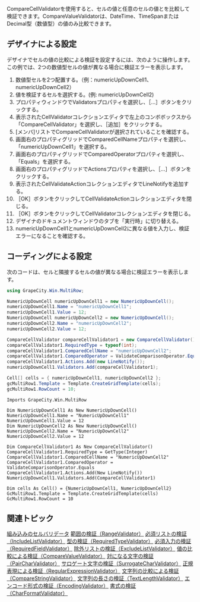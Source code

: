 CompareCellValidatorを使用すると、セルの値と任意のセルの値とを比較して検証できます。CompareValueValidatorは、DateTime、TimeSpanまたはDecimal型（数値型）の値のみ比較できます。

## デザイナによる設定

デザイナでセルの値の比較による検証を設定するには、次のように操作します。この例では、2つの数値型セルの値が異なる場合に検証エラーを表示します。
1. 数値型セルを2つ配置する。（例：numericUpDownCell1、numericUpDownCell2）
2. 値を検証するセルを選択する。(例: numericUpDownCell2)
3. プロパティウィンドウでValidatorsプロパティを選択し、［...］ボタンをクリックする。
4. 表示されたCellValidatorコレクションエディタで左上のコンボボックスから「CompareCellValidator」を選択し、［追加］をクリックする。
5. [メンバ]リストでCompareCellValidatorが選択されていることを確認する。
6. 画面右のプロパティグリッドでComparedCellNameプロパティを選択し、「numericUpDownCell1」を選択する。
7. 画面右のプロパティグリッドでComparedOperatorプロパティを選択し、「Equals」を選択する。
8. 画面右のプロパティグリッドでActionsプロパティを選択し、［...］ボタンをクリックする。
9. 表示されたCellValidateActionコレクションエディタでLineNotifyを追加する。
10. ［OK］ボタンをクリックしてCellValidateActionコレクションエディタを閉じる。
11. ［OK］ボタンをクリックしてCellValidatorコレクションエディタを閉じる。
12. デザイナのドキュメントウィンドウのタブを「実行時」に切り替える。
13. numericUpDownCell1とnumericUpDownCell2に異なる値を入力し、検証エラーになることを確認する。

## コーディングによる設定

次のコードは、セルと隣接するセルの値が異なる場合に検証エラーを表示します。
```csharp
using GrapeCity.Win.MultiRow;

NumericUpDownCell numericUpDownCell1 = new NumericUpDownCell();
numericUpDownCell1.Name = "numericUpDownCell1";
numericUpDownCell1.Value = 12;
NumericUpDownCell numericUpDownCell2 = new NumericUpDownCell();
numericUpDownCell2.Name = "numericUpDownCell2";
numericUpDownCell2.Value = 12;

CompareCellValidator compareCellValidator1 = new CompareCellValidator();
compareCellValidator1.RequiredType = typeof(int);
compareCellValidator1.ComparedCellName = "numericUpDownCell2";
compareCellValidator1.ComparedOperator = ValidateComparisonOperator.Equals;
compareCellValidator1.Actions.Add(new LineNotify());
numericUpDownCell1.Validators.Add(compareCellValidator1);

Cell[] cells = { numericUpDownCell1, numericUpDownCell2 };
gcMultiRow1.Template = Template.CreateGridTemplate(cells);
gcMultiRow1.RowCount = 10;
```

```vbnet
Imports GrapeCity.Win.MultiRow

Dim NumericUpDownCell1 As New NumericUpDownCell()
NumericUpDownCell1.Name = "NumericUpDownCell1"
NumericUpDownCell1.Value = 12
Dim NumericUpDownCell2 As New NumericUpDownCell()
NumericUpDownCell2.Name = "NumericUpDownCell2"
NumericUpDownCell2.Value = 12

Dim CompareCellValidator1 As New CompareCellValidator()
CompareCellValidator1.RequiredType = GetType(Integer)
CompareCellValidator1.ComparedCellName = "NumericUpDownCell2"
CompareCellValidator1.ComparedOperator = ValidateComparisonOperator.Equals
CompareCellValidator1.Actions.Add(New LineNotify())
NumericUpDownCell1.Validators.Add(CompareCellValidator1)

Dim cells As Cell() = {NumericUpDownCell1, NumericUpDownCell2}
GcMultiRow1.Template = Template.CreateGridTemplate(cells)
GcMultiRow1.RowCount = 10
```

## 関連トピック

[組み込みのセルバリデータ](gcdocsite__documentlink?toc-item-id=6fe09a91-f3b9-4a7d-94f4-6cbb7ad812b4)
[範囲の検証（RangeValidator）](gcdocsite__documentlink?toc-item-id=e0b9198f-61a4-4745-824b-8d670699f6fb)
[必須リストの検証（IncludeListValidator）](gcdocsite__documentlink?toc-item-id=7f725f3c-12f5-4066-a959-4adbe9c54f17)
[型の検証（RequiredTypeValidator）](gcdocsite__documentlink?toc-item-id=604bcc1b-e817-4a3f-a3b4-811a8f3a72dd)
[必須入力の検証（RequiredFieldValidator）](gcdocsite__documentlink?toc-item-id=7375a31d-584e-405a-ba5c-0b956889af4a)
[除外リストの検証（ExcludeListValidator）](gcdocsite__documentlink?toc-item-id=af47d5a9-b5c2-4661-8820-ec3913164897)
[値の比較による検証（CompareValueValidator）](gcdocsite__documentlink?toc-item-id=da267556-3edb-4463-ba2c-556a5504bbb4)
[対になる文字の検証（PairCharValidator）](gcdocsite__documentlink?toc-item-id=44d12cc8-b7cd-4eaa-bd02-a0d36b9697a2)
[サロゲート文字の検証（SurrogateCharValidator）](gcdocsite__documentlink?toc-item-id=2d9ca60a-70e8-40cc-aded-d87c303663c9)
[正規表現による検証（RegularExpressionValidator）](gcdocsite__documentlink?toc-item-id=2c885eaa-9c02-44fe-befa-6bc0672d3d33)
[文字列の比較による検証（CompareStringValidator）](gcdocsite__documentlink?toc-item-id=20914c6d-509c-40e0-a597-9b727ffd3b26)
[文字列の長さの検証（TextLengthValidator）](gcdocsite__documentlink?toc-item-id=4585221a-8a6d-4e92-a0d8-def591c7745b)
[エンコード形式の検証（EncodingValidator）](gcdocsite__documentlink?toc-item-id=8b80cc82-4814-4dc2-83bb-0504ee4f1a44)
[書式の検証（CharFormatValidator）](gcdocsite__documentlink?toc-item-id=8acc8368-e274-4aaa-9dd3-58656ce93d78)